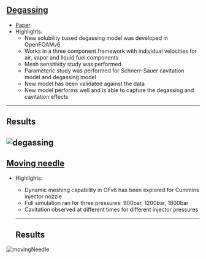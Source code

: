 ## [Degassing](https://rohitmishranitrr.github.io/degassing)

* [Paper](https://journals.sagepub.com/doi/abs/10.1177/1468087421993348)
* Highlights:
  * New solubility based degassing model was developed in OpenFOAMv6
  * Works in a three component framework with individual velocities for air, vapor and liquid fuel components
  * Mesh sensitivity study was performed
  * Parameteric study was performed for Schnerr-Sauer cavitation model and degassing model
  * New model has been validated against the data
  * New model performs well and is able to capture the degassing and cavitation effects
---
## Results 

![degassing](Figure-10b.jpg)
---

## [Moving needle](https://rohitmishranitrr.github.io/degassing)

* Highlights:
  * Dynamic meshing capability in OFv6 has been explored for Cummins injector nozzle
  * Full simulation ran for three pressures: 900bar, 1200bar, 1800bar
  * Cavitation observed at different times for different injector pressures
  
  ---
  ## Results
![movingNeedle](movingNeedle_alpha.gif)
